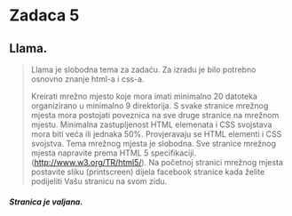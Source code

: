# Zadaca 5

## Llama. 

> Llama je slobodna tema za zadaću. 
> Za izradu je bilo potrebno osnovno znanje html-a i css-a.
>
> Kreirati mrežno mjesto koje mora imati minimalno 20 datoteka organizirano u minimalno 9 direktorija.  S svake stranice mrežnog mjesta mora postojati poveznica na sve druge stranice na mrežnom mjestu. Minimalna zastupljenost HTML elemenata i CSS svojstava mora biti veća ili jednaka 50%. Provjeravaju se HTML elementi i CSS svojstva. Tema mrežnog mjesta je slobodna. Sve stranice mrežnog mjesta napravite prema HTML 5 specifikaciji. (http://www.w3.org/TR/html5/).
> Na početnoj stranici mrežnog mjesta postavite sliku (printscreen) dijela facebook stranice kada želite podijeliti Vašu stranicu na svom zidu.

##### Stranica je valjana.
